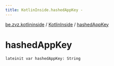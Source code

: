 ```yaml
---
title: KotlinInside.hashedAppKey - 
---
```


[be.zvz.kotlininside](../index.html) / [KotlinInside](index.html) / [hashedAppKey](./hashed-app-key.html)

# hashedAppKey

`lateinit var hashedAppKey: String`